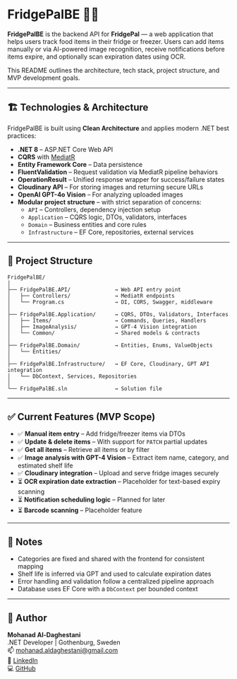 # FridgePalBE 🧊📲

**FridgePalBE** is the backend API for **FridgePal** — a web application that helps users track food items in their fridge or freezer. Users can add items manually or via AI-powered image recognition, receive notifications before items expire, and optionally scan expiration dates using OCR.

This README outlines the architecture, tech stack, project structure, and MVP development goals.

---

## 🏗️ Technologies & Architecture

FridgePalBE is built using **Clean Architecture** and applies modern .NET best practices:

- **.NET 8** – ASP.NET Core Web API
- **CQRS** with [MediatR](https://github.com/jbogard/MediatR)
- **Entity Framework Core** – Data persistence
- **FluentValidation** – Request validation via MediatR pipeline behaviors
- **OperationResult** – Unified response wrapper for success/failure states
- **Cloudinary API** – For storing images and returning secure URLs
- **OpenAI GPT-4o Vision** – For analyzing uploaded images
- **Modular project structure** – with strict separation of concerns:
  - `API` – Controllers, dependency injection setup
  - `Application` – CQRS logic, DTOs, validators, interfaces
  - `Domain` – Business entities and core rules
  - `Infrastructure` – EF Core, repositories, external services

---

## 📂 Project Structure

```
FridgePalBE/
│
├── FridgePalBE.API/              → Web API entry point
│   ├── Controllers/              → MediatR endpoints
│   └── Program.cs                → DI, CORS, Swagger, middleware
│
├── FridgePalBE.Application/      → CQRS, DTOs, Validators, Interfaces
│   ├── Items/                    → Commands, Queries, Handlers
│   ├── ImageAnalysis/            → GPT-4 Vision integration
│   └── Common/                   → Shared models & contracts
│
├── FridgePalBE.Domain/           → Entities, Enums, ValueObjects
│   └── Entities/
│
├── FridgePalBE.Infrastructure/   → EF Core, Cloudinary, GPT API integration
│   └── DbContext, Services, Repositories
│
└── FridgePalBE.sln               → Solution file
```

---

## ✅ Current Features (MVP Scope)

- ✅ **Manual item entry** – Add fridge/freezer items via DTOs
- ✅ **Update & delete items** – With support for `PATCH` partial updates
- ✅ **Get all items** – Retrieve all items or by filter
- ✅ **Image analysis with GPT-4 Vision** – Extract item name, category, and estimated shelf life
- ✅ **Cloudinary integration** – Upload and serve fridge images securely
- ⏳ **OCR expiration date extraction** – Placeholder for text-based expiry scanning
- ⏳ **Notification scheduling logic** – Planned for later
- ⏳ **Barcode scanning** – Placeholder feature

---

## 📌 Notes

- Categories are fixed and shared with the frontend for consistent mapping
- Shelf life is inferred via GPT and used to calculate expiration dates
- Error handling and validation follow a centralized pipeline approach
- Database uses EF Core with a `DbContext` per bounded context

---

## 👤 Author

**Mohanad Al-Daghestani**  
.NET Developer | Gothenburg, Sweden  
📫 [mohanad.aldaghestani@gmail.com](mailto:mohanad.aldaghestani@gmail.com)  
🔗 [LinkedIn](https://www.linkedin.com/in/al-daghestani)  
💻 [GitHub](https://github.com/mohald-3)
